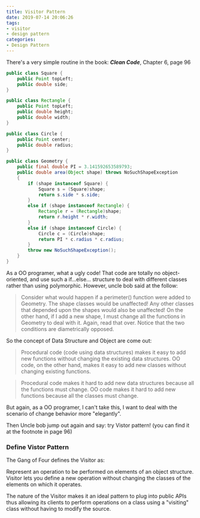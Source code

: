```yaml
---
title: Visitor Pattern
date: 2019-07-14 20:06:26
tags:
- visitor
- design pattern
categories:
- Design Pattern
---
```


There's a very simple routine in the book: ***Clean Code***, Chapter 6, page 96
``` java
public class Square {
	public Point topLeft;
	public double side;
}

public class Rectangle {
	public Point topLeft;
	public double height;
	public double width;
}

public class Circle {
	public Point center;
	public double radius;
}

public class Geometry {
	public final double PI = 3.141592653589793;
	public double area(Object shape) throws NoSuchShapeException
	{
		if (shape instanceof Square) {
			Square s = (Square)shape;
			return s.side * s.side;
		}
		else if (shape instanceof Rectangle) {
			Rectangle r = (Rectangle)shape;
			return r.height * r.width;
		}
		else if (shape instanceof Circle) {
			Circle c = (Circle)shape;
			return PI * c.radius * c.radius;
		}
		throw new NoSuchShapeException();
	}
}
```
As a OO programer, what a ugly code! That code are totally no object-oriented, and use such a if...else... structure to deal with different classes rather than using polymorphic.
However, uncle bob said at the follow:
> Consider what would happen if a perimeter() function were added to Geometry. The shape classes would be unaffected! Any other classes that depended upon the shapes would also be unaffected! On the other hand, if I add a new shape, I must change all the functions in Geometry to deal with it. Again, read that over. Notice that the two conditions are diametrically opposed. 

So the concept of Data Structure and Object are come out:
> Procedural code (code using data structures) makes it easy to add new functions without
changing the existing data structures. OO code, on the other hand, makes it easy to add
new classes without changing existing functions.

> Procedural code makes it hard to add new data structures because all the functions must
change. OO code makes it hard to add new functions because all the classes must change.

But again, as a OO programer, I can't take this, I want to deal with the scenario of change behavior more "elegantly".

Then Uncle bob jump out again and say: try Vistor pattern! (you can find it at the footnote in page 96)

### Define Vistor Pattern
The Gang of Four defines the Visitor as:

Represent an operation to be performed on elements of an object structure. Visitor lets you define a new operation without changing the classes of the elements on which it operates.

The nature of the Visitor makes it an ideal pattern to plug into public APIs thus allowing its clients to perform operations on a class using a "visiting" class without having to modify the source.

